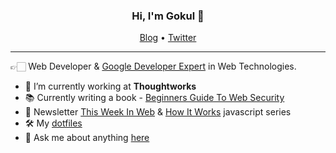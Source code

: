 <h3 align="center">Hi, I'm Gokul 👋</h3>

<p align="center">
  <a href="https://gokul.site.io">Blog</a> •
  <a href="https://twitter.com/gokul_i">Twitter</a>
</p>

---

👉🏻 Web Developer & [Google Developer Expert](https://developers.google.com/community/experts/directory/profile/profile-gokulakrishnan_kalaikovan) in Web Technologies.

- 💼 I’m currently working at <b>Thoughtworks</b>
- 📚 Currently writing a book - [Beginners Guide To Web Security](https://twitter.com/gokul_i/status/1280327833038884864)
- 📩 Newsletter [This Week In Web](https://www.this-week-in-web.com/) & [How It Works](https://how-it-works.dev/) javascript series
- 🛠 My [dotfiles](https://github.com/gokulkrishh/dotfiles)
- 💬 Ask me about anything [here](https://github.com/gokulkrishh/gokulkrishh/issues)
